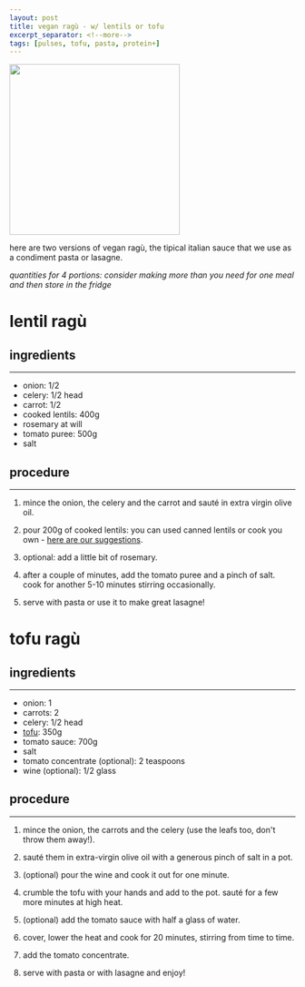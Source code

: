 ```yaml
---
layout: post
title: vegan ragù - w/ lentils or tofu
excerpt_separator: <!--more-->
tags: [pulses, tofu, pasta, protein+]
---
```


 <img src="../../../images/lentil-ragu.jpg" width="300">
 
 <!--more-->

here are two versions of vegan ragù, the tipical italian sauce that we use as a condiment pasta or lasagne.

*quantities for 4 portions: consider making more than you need for one meal and then store in the fridge*

# lentil ragù

## ingredients
---

- onion: 1/2
- celery: 1/2 head
- carrot: 1/2
- cooked lentils: 400g
- rosemary at will 
- tomato puree: 500g 
- salt


## procedure
---

1. mince the onion, the celery and the carrot and sauté in extra virgin olive oil.
   
2. pour 200g of cooked lentils: you can used canned lentils or cook you own - [here are our suggestions](https://fagiolini.github.io/pulses-guide/). 
   
3. optional: add a little bit of rosemary.
   
4. after a couple of minutes, add the tomato puree and a pinch of salt. cook for another 5-10 minutes stirring occasionally.
   
5. serve with pasta or use it to make great lasagne!

# tofu ragù

## ingredients
---

- onion: 1
- carrots: 2
- celery: 1/2 head
- [tofu](https://fagiolini.github.io/guide-tofu/): 350g
- tomato sauce: 700g
- salt
- tomato concentrate (optional): 2 teaspoons
- wine (optional): 1/2 glass

## procedure
---

1. mince the onion, the carrots and the celery (use the leafs too, don't throw them away!).
   
2. sauté them in extra-virgin olive oil with a generous pinch of salt in a pot.
   
3. (optional) pour the wine and cook it out for one minute.
   
4. crumble the tofu with your hands and add to the pot. sauté for a few more minutes at high heat.
   
5. (optional) add the tomato sauce with half a glass of water.
   
6. cover, lower the heat and cook for 20 minutes, stirring from time to time.
   
7. add the tomato concentrate.
   
8. serve with pasta or with lasagne and enjoy!
